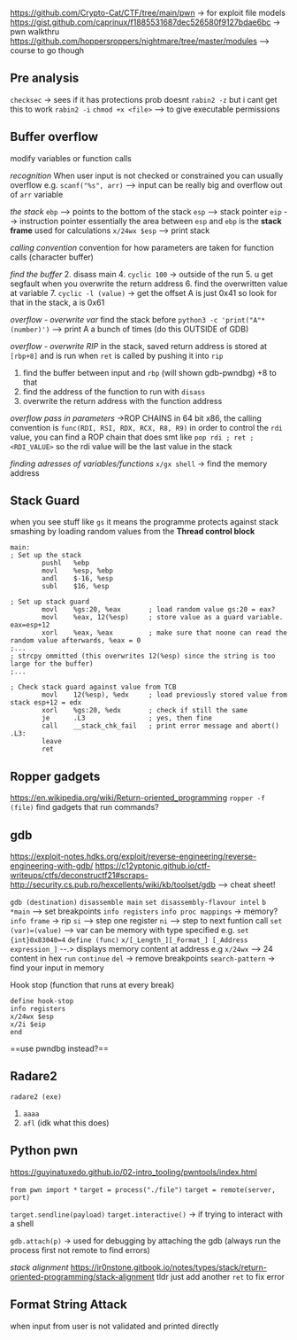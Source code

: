 https://github.com/Crypto-Cat/CTF/tree/main/pwn -> for exploit file models
https://gist.github.com/caprinux/f1885531687dec526580f9127bdae6bc -> pwn walkthru
https://github.com/hoppersroppers/nightmare/tree/master/modules --> course to go though
## Pre analysis
`checksec` -> sees if it has protections prob doesnt
`rabin2 -z` but i cant get this to work
`rabin2 -i`
`chmod +x <file>` --> to give executable permissions


## Buffer overflow
modify variables or function calls

*recognition*
When user input is not checked or constrained you can usually overflow
e.g. `scanf("%s", arr)` --> input can be really big and overflow out of `arr` variable

*the stack*
`ebp` --> points to the bottom of the stack
`esp` --> stack pointer
`eip` --> instruction pointer
essentially the area between `esp` and `ebp` is the **stack frame** used for calculations
`x/24wx $esp` --> print stack

*calling convention*
convention for how parameters are taken for function calls (character buffer)

*find the buffer*
2. disass main
4. `cyclic 100` -> outside of the run
5. u get segfault when you overwrite the return address
6. find the overwritten value at variable
7. `cyclic -l (value)` -> get the offset
A is just 0x41 so look for that in the stack, a is 0x61

*overflow - overwrite var*
find the stack before
`python3 -c 'print("A"*(number)')` --> print A a bunch of times (do this OUTSIDE of GDB)

*overflow - overwrite RIP*
in the stack, saved return address is stored at `[rbp+8]` and is run when `ret` is called by pushing it into `rip`
1. find the buffer between input and `rbp` (will shown gdb-pwndbg) +8 to that
2. find the address of the function to run with `disass`
3. overwrite the return address with the function address

*overflow pass in parameters*  ->ROP CHAINS
in 64 bit x86, the calling convention is `func(RDI, RSI, RDX, RCX, R8, R9)`
in order to control the `rdi` value, you can find a ROP chain that does smt like 
`pop rdi ; ret ; <RDI_VALUE>`
so the rdi value will be the last value in the stack

*finding adresses of variables/functions*
`x/gx shell` -> find the memory address


## Stack Guard
when you see stuff like `gs` it means the programme protects against stack smashing by loading random values from the **Thread control block** 
```
main:
; Set up the stack
        pushl   %ebp
        movl    %esp, %ebp
        andl    $-16, %esp
        subl    $16, %esp

; Set up stack guard
        movl    %gs:20, %eax       ; load random value gs:20 = eax?
        movl    %eax, 12(%esp)     ; store value as a guard variable. eax=esp+12
        xorl    %eax, %eax         ; make sure that noone can read the random value afterwards, %eax = 0
;...
; strcpy ommitted (this overwrites 12(%esp) since the string is too large for the buffer)
;...

; Check stack guard against value from TCB
        movl    12(%esp), %edx     ; load previously stored value from stack esp+12 = edx
        xorl    %gs:20, %edx       ; check if still the same
        je      .L3                ; yes, then fine
        call    __stack_chk_fail   ; print error message and abort()
.L3:
        leave
        ret
```

## Ropper gadgets
https://en.wikipedia.org/wiki/Return-oriented_programming
`ropper -f (file)`
find gadgets that run commands?

## gdb
https://exploit-notes.hdks.org/exploit/reverse-engineering/reverse-engineering-with-gdb/
https://c12yptonic.github.io/ctf-writeups/ctfs/deconstructf21#scraps-
http://security.cs.pub.ro/hexcellents/wiki/kb/toolset/gdb --> cheat sheet!

`gdb (destination)`
`disassemble main`
`set disassembly-flavour intel`
`b *main` --> set breakpoints
`info registers`
`info proc mappings` -> memory?
`info frame` -> rip
`si` --> step one register
`ni` --> step to next funtion call
`set (var)=(value)` --> var can be memory with type specified e.g. `set {int}0x83040=4`
`define (func)`
`x/[_Length_][_Format_] [_Address expression_]` --.> displays memory content at address e.g `x/24wx` --> 24 content in hex
`run`
`continue`
`del` -> remove breakpoints
`search-pattern` -> find your input in memory

Hook stop (function that runs at every break)
```
define hook-stop
info registers
x/24wx $esp
x/2i $eip
end
```

==use pwndbg instead?==


## Radare2
`radare2 (exe)`
1. `aaaa`
2. `afl`
(idk what this does)



## Python pwn
https://guyinatuxedo.github.io/02-intro_tooling/pwntools/index.html

`from pwn import *`
`target = process("./file")`
`target = remote(server, port)`

`target.sendline(payload)`
`target.interactive()` -> if trying to interact with a shell

`gdb.attach(p)` -> used for debugging by attaching the gdb
(always run the process first not remote to find errors)

*stack alignment*
https://ir0nstone.gitbook.io/notes/types/stack/return-oriented-programming/stack-alignment
tldr just add another `ret` to fix error


## Format String Attack
when input from user is not validated and printed directly